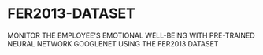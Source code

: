 # FER2013-DATASET
MONITOR THE EMPLOYEE'S EMOTIONAL  WELL-BEING WITH PRE-TRAINED  NEURAL NETWORK GOOGLENET USING  THE FER2013 DATASET 
